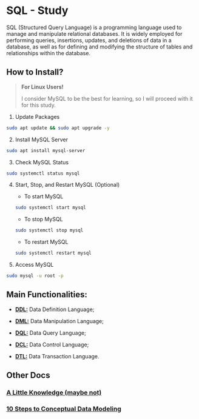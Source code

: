 # SQL - Study

SQL (Structured Query Language) is a programming language used to manage and manipulate relational databases. It is widely employed for performing queries, insertions, updates, and deletions of data in a database, as well as for defining and modifying the structure of tables and relationships within the database.

## How to Install?

> **For Linux Users!**
>
> I consider MySQL to be the best for learning, so I will proceed with it for this study.

1. Update Packages

```bash
sudo apt update && sudo apt upgrade -y
```

2. Install MySQL Server

```bash
sudo apt install mysql-server
```

3. Check MySQL Status

```bash
sudo systemctl status mysql
```

4. Start, Stop, and Restart MySQL (Optional)

    - To start MySQL

    ```bash
    sudo systemctl start mysql
    ```

    - To stop MySQL

    ```bash
    sudo systemctl stop mysql
    ```

    - To restart MySQL

    ```bash
    sudo systemctl restart mysql
    ```

5. Access MySQL

```bash
sudo mysql -u root -p
```

## Main Functionalities:

- **[DDL:](docs/sql/DDL.md)** Data Definition Language;

- **[DML:](docs/sql/DML.md)** Data Manipulation Language;

- **[DQL:](docs/sql/DQL.md)** Data Query Language;

- **[DCL:](docs/sql/DCL.md)** Data Control Language;

- **[DTL:](docs/sql/DTL.md)** Data Transaction Language.

## Other Docs

### [A Little Knowledge (maybe not)](./docs/a_little_knowledge.md)

### [10 Steps to Conceptual Data Modeling](./docs/10_steps_to_conceptual_data_modeling.md)
